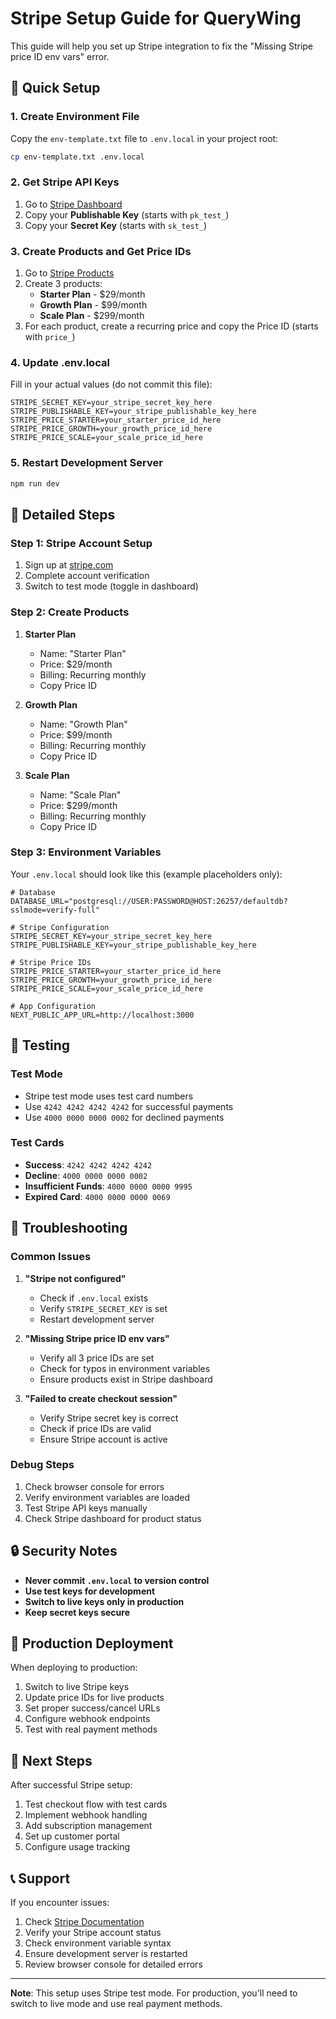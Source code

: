 # Stripe Setup Guide for QueryWing

This guide will help you set up Stripe integration to fix the "Missing Stripe price ID env vars" error.

## 🚀 Quick Setup

### 1. **Create Environment File**
Copy the `env-template.txt` file to `.env.local` in your project root:

```bash
cp env-template.txt .env.local
```

### 2. **Get Stripe API Keys**
1. Go to [Stripe Dashboard](https://dashboard.stripe.com/apikeys)
2. Copy your **Publishable Key** (starts with `pk_test_`)
3. Copy your **Secret Key** (starts with `sk_test_`)

### 3. **Create Products and Get Price IDs**
1. Go to [Stripe Products](https://dashboard.stripe.com/products)
2. Create 3 products:
   - **Starter Plan** - $29/month
   - **Growth Plan** - $99/month  
   - **Scale Plan** - $299/month
3. For each product, create a recurring price and copy the Price ID (starts with `price_`)

### 4. **Update .env.local**
Fill in your actual values (do not commit this file):

```env
STRIPE_SECRET_KEY=your_stripe_secret_key_here
STRIPE_PUBLISHABLE_KEY=your_stripe_publishable_key_here
STRIPE_PRICE_STARTER=your_starter_price_id_here
STRIPE_PRICE_GROWTH=your_growth_price_id_here
STRIPE_PRICE_SCALE=your_scale_price_id_here
```

### 5. **Restart Development Server**
```bash
npm run dev
```

## 🔧 Detailed Steps

### **Step 1: Stripe Account Setup**
1. Sign up at [stripe.com](https://stripe.com)
2. Complete account verification
3. Switch to test mode (toggle in dashboard)

### **Step 2: Create Products**
1. **Starter Plan**
   - Name: "Starter Plan"
   - Price: $29/month
   - Billing: Recurring monthly
   - Copy Price ID

2. **Growth Plan**
   - Name: "Growth Plan" 
   - Price: $99/month
   - Billing: Recurring monthly
   - Copy Price ID

3. **Scale Plan**
   - Name: "Scale Plan"
   - Price: $299/month
   - Billing: Recurring monthly
   - Copy Price ID

### **Step 3: Environment Variables**
Your `.env.local` should look like this (example placeholders only):

```env
# Database
DATABASE_URL="postgresql://USER:PASSWORD@HOST:26257/defaultdb?sslmode=verify-full"

# Stripe Configuration
STRIPE_SECRET_KEY=your_stripe_secret_key_here
STRIPE_PUBLISHABLE_KEY=your_stripe_publishable_key_here

# Stripe Price IDs
STRIPE_PRICE_STARTER=your_starter_price_id_here
STRIPE_PRICE_GROWTH=your_growth_price_id_here
STRIPE_PRICE_SCALE=your_scale_price_id_here

# App Configuration
NEXT_PUBLIC_APP_URL=http://localhost:3000
```

## 🧪 Testing

### **Test Mode**
- Stripe test mode uses test card numbers
- Use `4242 4242 4242 4242` for successful payments
- Use `4000 0000 0000 0002` for declined payments

### **Test Cards**
- **Success**: `4242 4242 4242 4242`
- **Decline**: `4000 0000 0000 0002`
- **Insufficient Funds**: `4000 0000 0000 9995`
- **Expired Card**: `4000 0000 0000 0069`

## 🐛 Troubleshooting

### **Common Issues**

1. **"Stripe not configured"**
   - Check if `.env.local` exists
   - Verify `STRIPE_SECRET_KEY` is set
   - Restart development server

2. **"Missing Stripe price ID env vars"**
   - Verify all 3 price IDs are set
   - Check for typos in environment variables
   - Ensure products exist in Stripe dashboard

3. **"Failed to create checkout session"**
   - Verify Stripe secret key is correct
   - Check if price IDs are valid
   - Ensure Stripe account is active

### **Debug Steps**
1. Check browser console for errors
2. Verify environment variables are loaded
3. Test Stripe API keys manually
4. Check Stripe dashboard for product status

## 🔒 Security Notes

- **Never commit `.env.local` to version control**
- **Use test keys for development**
- **Switch to live keys only in production**
- **Keep secret keys secure**

## 📱 Production Deployment

When deploying to production:

1. Switch to live Stripe keys
2. Update price IDs for live products
3. Set proper success/cancel URLs
4. Configure webhook endpoints
5. Test with real payment methods

## 🎯 Next Steps

After successful Stripe setup:

1. Test checkout flow with test cards
2. Implement webhook handling
3. Add subscription management
4. Set up customer portal
5. Configure usage tracking

## 📞 Support

If you encounter issues:

1. Check [Stripe Documentation](https://stripe.com/docs)
2. Verify your Stripe account status
3. Check environment variable syntax
4. Ensure development server is restarted
5. Review browser console for detailed errors

---

**Note**: This setup uses Stripe test mode. For production, you'll need to switch to live mode and use real payment methods.

